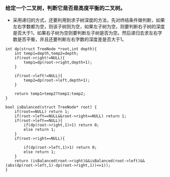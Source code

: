 ### 给定一个二叉树，判断它是否是高度平衡的二叉树。




- 采用递归的方式，还要利用到求子树深度的方法，先对终结条件做判断，如果左右字数都为空，则该子树则为空，如果左子树为空，则要判断右子树的深度是否大于1，如果右子树为空则要判断左子树是否为空。然后递归去求左右字数是否平衡，并且还要判断左右字数的深度差是否大于1。
```
int dp(struct TreeNode *root,int depth){
    int temp1=depth,temp2=depth;
    if(root->right!=NULL){
        temp1=dp(root->right,depth+1);
    }
    
    if(root->left!=NULL){
        temp2=dp(root->left,depth+1);
    }
    
    return temp1>temp2?temp1:temp2;
}

bool isBalanced(struct TreeNode* root) {
    if(root==NULL) return 1;
    if(root->left==NULL&&root->right==NULL) return 1;
    if(root->left==NULL){
        if(dp(root->right,1)>1) return 0;
        else return 1;
    }
    if(root->right==NULL){
        
        if(dp(root->left,1)>1) return 0;
        else return 1;
    }
    return (isBalanced(root->right)&&isBalanced(root->left)&&(abs(dp(root->left,1)-dp(root->right,1))<=1));
}

```
